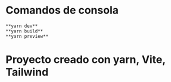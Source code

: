 # Comandos de consola
    **yarn dev**
    **yarn build**
    **yarn preview**
# Proyecto creado con yarn, Vite, Tailwind


